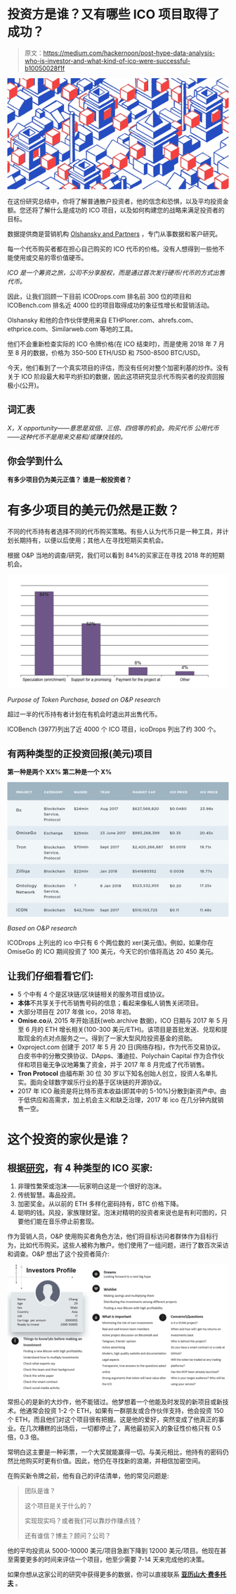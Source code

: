 # 投资方是谁？又有哪些 ICO 项目取得了成功？

> 原文：<https://medium.com/hackernoon/post-hype-data-analysis-who-is-investor-and-what-kind-of-ico-were-successful-b10050028f1f>

![](img/5c861ea118f1a2392ac4dc658f0ba578.png)

在这份研究总结中，你将了解普通散户投资者，他的信念和恐惧，以及平均投资金额。您还将了解什么是成功的 ICO 项目，以及如何构建您的战略来满足投资者的目标。

数据提供商是营销机构 [Olshansky and Partners](https://olshansky.org/) ，专门从事数据和客户研究。

每一个代币购买者都在担心自己购买的 ICO 代币的价格。没有人想得到一些他不能使用或交易的零价值硬币。

*ICO 是一个筹资之旅，公司不分享股权，而是通过首次发行硬币/代币的方式出售代币。*

因此，让我们回顾一下目前 ICODrops.com 排名前 300 位的项目和 ICOBench.com 排名近 4000 位的项目取得成功的象征性增长和营销活动。

Olshansky 和他的合作伙伴使用来自 ETHPlorer.com、ahrefs.com、ethprice.com、Similarweb.com 等地的工具。

他们不会重新检查实际的 ICO 令牌价格(在 ICO 结束时)，而是使用 2018 年 7 月至 8 月的数据，价格为 350-500 ETH/USD 和 7500-8500 BTC/USD。

今天，他们看到了一个真实项目的评估，而没有任何对整个加密利基的炒作。没有关于 ICO 阶段最大和平均折扣的数据，因此这项研究显示代币购买者的投资回报极小(公开)。

## 词汇表

*X，X opportunity——意思是双倍、三倍、四倍等的机会。购买代币
公用代币——这种代币不是用来交易和/或赚快钱的。*

## 你会学到什么

**有多少项目仍为美元正值？
谁是一般投资者？**

# 有多少项目的美元仍然是正数？

不同的代币持有者选择不同的代币购买策略。有些人认为代币只是一种工具，并计划长期持有，以便以后使用；其他人在寻找短期买卖机会。

根据 O&P 当地的调查/研究，我们可以看到 84%的买家正在寻找 2018 年的短期机会。

![](img/deb566061594151faa60b6888b4bbc27.png)

*Purpose of Token Purchase, based on O&P research*

超过一半的代币持有者计划在有机会时退出并出售代币。

ICOBench (3977)列出了近 4000 个 ICO 项目，icoDrops 列出了约 300 个。

## 有两种类型的正投资回报(美元)项目

**第一种是两个 XX%
第二种是一个 X%**

![](img/2449a4248a57eca7096135231f325d80.png)

*Based on O&P research*

ICODrops 上列出的 ico 中只有 6 个两位数的 xer(美元值)。例如，如果你在 OmiseGo 的 ICO 期间投资了 100 美元，今天它的价值将高达 20 450 美元。

## 让我们仔细看看它们:

*   5 个中有 4 个是区块链/区块链相关的服务项目或协议。
*   **本体**不共享关于代币销售号码的信息；看起来像私人销售关闭项目。
*   大部分项目在 2017 年做 ico，2018 年初。
*   **Omise.co**从 2015 年开始活跃(web.archive 数据)，ICO 日期与 2017 年 5 月至 6 月的 ETH 增长相关(100-300 美元/ETH)。该项目是首批发送、兑现和提取现金的点对点服务之一。得到了一家大型风险投资基金的资助。
*   0xproject.com 创建于 2017 年 5 月 20 日(网络存档)，作为代币交易协议。白皮书中的分散交换协议、DApps、潘迪拉、Polychain Capital 作为合作伙伴和项目毫无争议地筹集了资金，并于 2017 年 8 月完成了代币销售。
*   **Tron Protocol** 由福布斯 30 位 30 岁以下知名创始人创立，投资人名单扎实。面向全球数字娱乐行业的基于区块链的开源协议。
*   2017 年 ICO 融资是将比特币资本收益(即其中的 5-10%)分散到新资产中。由于低供应和高需求，加上机会主义和缺乏治理，2017 年 ico 在几分钟内就销售一空。

# **这个投资的家伙是谁？**

## 根据[研究](https://poseidon01.ssrn.com/delivery.php?ID=895008008009094088025064120006020119019084025012059023087064126099073125105031010070117058032027051013021109084102109124090120008090090084081026106082088126065027069078083000124114102114005064069083106027030106019011107001107094008072005075077095122&EXT=pdf)，有 4 种类型的 ICO 买家:

1.  非理性繁荣或泡沫——玩家明白这是一个很好的泡沫。
2.  传统智慧。毒品投资。
3.  加密奖金。从以前的 ETH 多样化密码持有，BTC 价格下降。
4.  聪明的钱。风投，家族理财室。泡沫对精明的投资者来说也是有利可图的，只要他们能在音乐停止前套现。

作为营销人员，O&P 使用购买者角色方法，他们将目标访问者群体作为目标行为，比如代币购买。这些人被称为散户。他们使用了一组问题，进行了数百次采访和调查。O&P 想出了这个投资者简介:

![](img/5520f046ca419024187496e18deb1147.png)

常担心的是新的大炒作，他不能错过。他梦想着一个他能及时发现的新项目或新技术。他通常会投资 1-2 个 ETH，如果有一群朋友或合作伙伴支持，他会投资 150 个 ETH，而且他们对这个项目很有把握。这是他的爱好，突然变成了他真正的事业。在几次糟糕的出场后，一切都停止了，离他最初买入的象征性价格只有 0.5 倍，0.3 倍。

常明白这主要是一种彩票，一个大奖就能赢得一切。与美元相比，他持有的密码仍然比他购买时更有价值。因此，他仍在寻找新的浪潮，并相信加密空间。

在购买新令牌之前，他有自己的评估清单，他的常见问题是:

> 团队是谁？
> 
> 这个项目是关于什么的？
> 
> 实现现实吗？或者我们可以靠炒作赚点钱？
> 
> 还有谁信？博主？顾问？公司？

他的平均投资从 5000-10000 美元/项目急剧下降到 12000 美元/项目。他现在甚至需要更多的时间来评估一个项目，他至少需要 7-14 天来完成他的决策。

如果你想从这家公司的研究中获得更多的数据，你可以直接联系 [**亚历山大·费多托夫**](https://www.linkedin.com/in/fedotovalex) 。